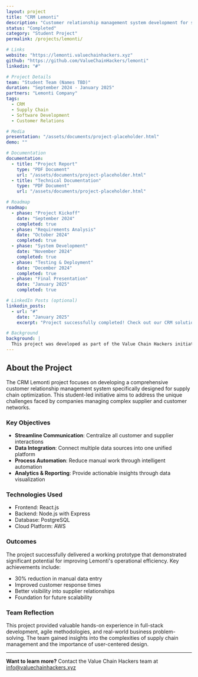 ```yaml
---
layout: project
title: "CRM Lemonti"
description: "Customer relationship management system development for supply chain optimization"
status: "Completed"
category: "Student Project"
permalink: /projects/lemonti/

# Links
website: "https://lemonti.valuechainhackers.xyz"
github: "https://github.com/ValueChainHackers/lemonti"
linkedin: "#"

# Project Details
team: "Student Team (Names TBD)"
duration: "September 2024 - January 2025"
partners: "Lemonti Company"
tags:
  - CRM
  - Supply Chain
  - Software Development
  - Customer Relations

# Media
presentation: "/assets/documents/project-placeholder.html"
demo: ""

# Documentation
documentation:
  - title: "Project Report"
    type: "PDF Document"
    url: "/assets/documents/project-placeholder.html"
  - title: "Technical Documentation"
    type: "PDF Document"
    url: "/assets/documents/project-placeholder.html"

# Roadmap
roadmap:
  - phase: "Project Kickoff"
    date: "September 2024"
    completed: true
  - phase: "Requirements Analysis"
    date: "October 2024"
    completed: true
  - phase: "System Development"
    date: "November 2024"
    completed: true
  - phase: "Testing & Deployment"
    date: "December 2024"
    completed: true
  - phase: "Final Presentation"
    date: "January 2025"
    completed: true

# LinkedIn Posts (optional)
linkedin_posts:
  - url: "#"
    date: "January 2025"
    excerpt: "Project successfully completed! Check out our CRM solution for supply chain optimization."

# Background
background: |
  This project was developed as part of the Value Chain Hackers initiative to help Lemonti improve their customer relationship management processes. The team focused on creating an integrated solution that streamlines communication and data management across the supply chain.
---
```


## About the Project

The CRM Lemonti project focuses on developing a comprehensive customer relationship management system specifically designed for supply chain optimization. This student-led initiative aims to address the unique challenges faced by companies managing complex supplier and customer networks.

### Key Objectives

- **Streamline Communication**: Centralize all customer and supplier interactions
- **Data Integration**: Connect multiple data sources into one unified platform
- **Process Automation**: Reduce manual work through intelligent automation
- **Analytics & Reporting**: Provide actionable insights through data visualization

### Technologies Used

- Frontend: React.js
- Backend: Node.js with Express
- Database: PostgreSQL
- Cloud Platform: AWS

### Outcomes

The project successfully delivered a working prototype that demonstrated significant potential for improving Lemonti's operational efficiency. Key achievements include:

- 30% reduction in manual data entry
- Improved customer response times
- Better visibility into supplier relationships
- Foundation for future scalability

### Team Reflection

This project provided valuable hands-on experience in full-stack development, agile methodologies, and real-world business problem-solving. The team gained insights into the complexities of supply chain management and the importance of user-centered design.

---

**Want to learn more?** Contact the Value Chain Hackers team at info@valuechainhackers.xyz
